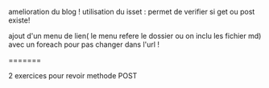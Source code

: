 amelioration du blog ! 
utilisation du isset : permet de verifier si get ou post existe!

ajout d'un menu de lien( le menu refere le dossier ou on inclu les fichier md) avec un foreach pour pas changer dans l'url !


=======

2 exercices pour revoir methode POST
